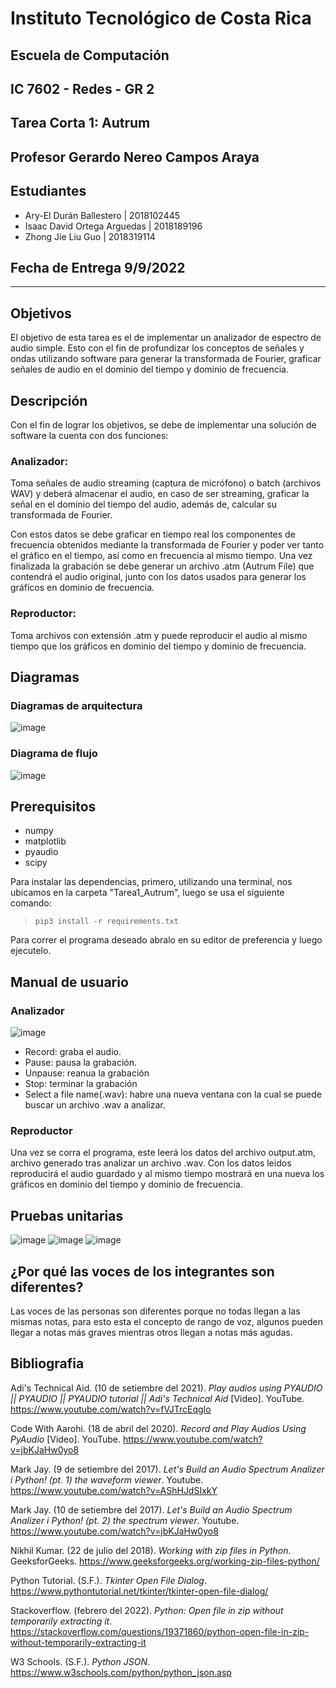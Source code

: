 # Instituto Tecnológico de Costa Rica  
## Escuela de Computación  
## IC 7602 - Redes - GR 2  
## Tarea Corta 1: Autrum
## Profesor Gerardo Nereo Campos Araya  
## Estudiantes

- Ary-El Durán Ballestero | 2018102445
- Isaac David Ortega Arguedas | 2018189196
- Zhong Jie Liu Guo | 2018319114

## Fecha de Entrega 9/9/2022
---

## Objetivos
El objetivo de esta tarea es el de implementar un analizador de espectro de audio simple. Esto con el fin de profundizar los conceptos de señales y ondas utilizando software para generar la transformada de Fourier, graficar señales de audio en el dominio del tiempo y dominio de frecuencia.
## Descripción
Con el fin de lograr los objetivos, se debe de implementar una solución de software la cuenta con dos funciones:
### Analizador:
Toma señales de audio streaming (captura de micrófono) o batch (archivos WAV) y deberá almacenar el audio, en caso de ser streaming, graficar la señal en el dominio del tiempo del audio, además de, calcular su transformada de Fourier.

Con estos datos se debe graficar en tiempo real los componentes de frecuencia obtenidos mediante la transformada de Fourier y poder ver tanto el gráfico en el tiempo, así como en frecuencia al mismo tiempo. Una vez finalizada la grabación se debe generar un archivo .atm (Autrum File) que contendrá el audio original, junto con los datos usados 
para generar los gráficos en dominio de frecuencia.
### Reproductor:
Toma archivos con extensión .atm y puede reproducir el audio al mismo tiempo que los gráficos en dominio del tiempo y dominio de frecuencia.

<div style="page-break-after: always;"></div>

## Diagramas 
### Diagramas de arquitectura
![image](./arquitectura)
### Diagrama de flujo
![image](./Redes_TC1_DF.png)

## Prerequisitos
* numpy
* matplotlib
* pyaudio
* scipy

Para instalar las dependencias, primero, utilizando una terminal,  nos ubicamos en la carpeta "Tarea1_Autrum", luego se usa el siguiente comando:

> `pip3 install -r requirements.txt`

Para correr el programa deseado abralo en su editor de preferencia y luego ejecutelo.

## Manual de usuario
### Analizador
![image](./Analizador.png)
* Record: graba el audio.
* Pause: pausa la grabación.
* Unpause: reanua la grabación
* Stop: terminar la grabación
* Select a file name(.wav): habre una nueva ventana con la cual se puede buscar un archivo .wav a analizar.
### Reproductor
Una vez se corra el programa, este leerá los datos del archivo output.atm, archivo generado tras analizar un archivo .wav. Con los datos leidos reproducirá el audio guardado y al mismo tiempo mostrará en una nueva los gráficos en dominio del tiempo y dominio de frecuencia.

## Pruebas unitarias
![image](./Analizador.png)
![image](./PruebaATM.png)
![image](./DatosATM.png)

## ¿Por qué las voces de los integrantes son diferentes?

Las voces de las personas son diferentes porque no todas llegan a las mismas notas, para esto esta el concepto de rango de voz, algunos pueden llegar a notas más graves mientras otros llegan a notas más agudas.

<div style="page-break-after: always;"></div>

## Bibliografia
Adi's Technical Aid. (10 de setiembre del 2021). *Play audios using PYAUDIO || PYAUDIO || PYAUDIO tutorial || Adi's Technical Aid* [Video]. YouTube. https://www.youtube.com/watch?v=fVJTrcEqgIo

Code With Aarohi. (18 de abril del 2020). *Record and Play Audios Using PyAudio* [Video]. YouTube. https://www.youtube.com/watch?v=jbKJaHw0yo8

Mark Jay. (9 de setiembre del 2017). *Let's Build an Audio Spectrum Analizer i Python! (pt. 1) the waveform viewer*. Youtube. https://www.youtube.com/watch?v=AShHJdSIxkY

Mark Jay. (10 de setiembre del 2017). *Let's Build an Audio Spectrum Analizer i Python! (pt. 2) the spectrum viewer*. Youtube. https://www.youtube.com/watch?v=jbKJaHw0yo8

Nikhil Kumar. (22 de julio del 2018). *Working with zip files in Python*. GeeksforGeeks. https://www.geeksforgeeks.org/working-zip-files-python/

Python Tutorial. (S.F.). *Tkinter Open File Dialog*. https://www.pythontutorial.net/tkinter/tkinter-open-file-dialog/

Stackoverflow. (febrero del 2022). *Python: Open file in zip without temporarily extracting it*. https://stackoverflow.com/questions/19371860/python-open-file-in-zip-without-temporarily-extracting-it

W3 Schools. (S.F.). *Python JSON*. https://www.w3schools.com/python/python_json.asp

